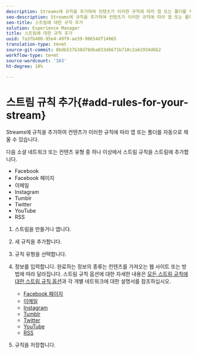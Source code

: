 ```yaml
---
description: Streams에 규칙을 추가하여 컨텐츠가 이러한 규칙에 따라 앱 또는 폴더를 자동으로 채울 수 있습니다.
seo-description: Streams에 규칙을 추가하여 컨텐츠가 이러한 규칙에 따라 앱 또는 폴더를 자동으로 채울 수 있습니다.
seo-title: 스트림에 대한 규칙 추가
solution: Experience Manager
title: 스트림에 대한 규칙 추가
uuid: 7a3fb400-95e4-49f9-ae39-90654df14665
translation-type: tm+mt
source-git-commit: 8bdb537b38d78dba033d6671b710c2a61934d6b2
workflow-type: tm+mt
source-wordcount: '163'
ht-degree: 10%

---
```



# 스트림 규칙 추가{#add-rules-for-your-stream}

Streams에 규칙을 추가하여 컨텐츠가 이러한 규칙에 따라 앱 또는 폴더를 자동으로 채울 수 있습니다.

다음 소셜 네트워크 또는 컨텐츠 유형 중 하나 이상에서 스트림 규칙을 스트림에 추가합니다.

* Facebook
* Facebook 페이지
* 이메일
* Instagram
* Tumblr
* Twitter
* YouTube
* RSS

1. 스트림을 만들거나 엽니다.
1. 새 규칙을 추가합니다.
1. 규칙 유형을 선택합니다.
1. 정보를 입력합니다. 완료하는 정보의 종류는 컨텐츠를 가져오는 웹 사이트 또는 방법에 따라 달라집니다. 스트림 규칙 옵션에 대한 자세한 내용은 [모든 스트림 규칙에 대한 스트림 규칙 옵션](../c-streams/c-stream-rule-options-for-all-stream-rules.md#c_stream_rule_options_for_all_stream_rules)과 각 개별 네트워크에 대한 설명서를 참조하십시오.

   * [Facebook 페이지](../c-streams/c-facebook-page-rules.md#c_facebook_page_rules)
   * [이메일](../c-streams/c-email-rules.md#c_email_rules)
   * [Instagram](../c-streams/c-instagram-rules.md#c_instagram_rules)
   * [Tumblr](../c-streams/c-tumblr-rules.md#c_tumblr_rules)
   * [Twitter](../c-streams/c-twitter-rules.md#c_twitter_rules)
   * [YouTube](../c-streams/c-youtube-rules/c-youtube-rules.md#c_youtube_rules)
   * [RSS](../c-streams/c-rss-rules-streams.md#c_rss_rules_streams)

1. 규칙을 저장합니다.
